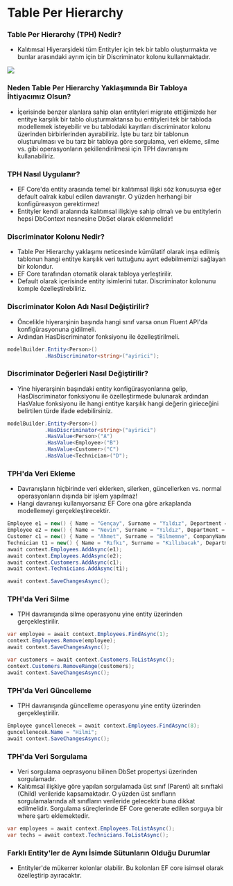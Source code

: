 ﻿# Table Per Hierarchy
### Table Per Hierarchy (TPH) Nedir?
- Kalıtımsal Hiyerarşideki tüm Entityler için tek bir tablo oluşturmakta ve bunlar arasındaki ayrım için bir Discriminator kolonu kullanmaktadır.

![](https://cdn.discordapp.com/attachments/1083395866318094357/1180582015289008254/image.png?ex=657df1ae&is=656b7cae&hm=64c36160a3ab8e5f3c0d81f0e41c4faac8f2b877c94a92b108abaa333e7f981c&)
### Neden Table Per Hierarchy Yaklaşımında Bir Tabloya İhtiyacımız Olsun?
- İçerisinde benzer alanlara sahip olan entityleri migrate ettiğimizde her entitye karşılık bir tablo oluşturmaktansa bu entityleri tek bir tabloda modellemek isteyebilir ve bu tablodaki kayıtları discriminator kolonu üzerinden birbirlerinden ayırabiliriz. İşte bu tarz bir tablonun oluşturulması ve bu tarz bir tabloya göre sorgulama, veri ekleme, silme vs. gibi operasyonların şekillendirilmesi için TPH davranışını kullanabiliriz.

### TPH Nasıl Uygulanır?
- EF Core'da entity arasında temel bir kalıtımsal ilişki söz konusuysa eğer default oalrak kabul edilen davranıştır. O yüzden herhangi bir konfigüreasyon gerektirmez!
- Entityler kendi aralarında kalıtımsal ilişkiye sahip olmalı ve bu entitylerin hepsi DbContext nesnesine DbSet olarak eklenmelidir! 

### Discriminator Kolonu Nedir?
- Table Per Hierarchy yaklaşımı neticesinde kümülatif olarak inşa edilmiş tablonun hangi entitye karşılık veri tuttuğunu ayırt edebilmemizi sağlayan bir kolondur.
- EF Core tarafından otomatik olarak tabloya yerleştirilir.
- Default olarak içerisinde entity isimlerini tutar. Discriminator kolonunu komple özelleştirebiliriz.

### Discriminator Kolon Adı Nasıl Değiştirilir?
- Öncelikle hiyerarşinin başında hangi sınıf varsa onun Fluent API'da konfigürasyonuna gidilmeli.
- Ardından HasDiscriminator fonksiyonu ile özelleştirilmeli.
```csharp
modelBuilder.Entity<Person>()
            .HasDiscriminator<string>("ayirici");
```
### Discriminator Değerleri Nasıl Değiştirilir?
- Yine hiyerarşinin başındaki entity konfigürasyonlarına gelip, HasDiscriminator fonksiyonu ile özelleştirmede bulunarak ardından HasValue fonksiyonu ile hangi entitye karşılık hangi değerin girieceğini belirtilen türde ifade edebilirsiniz.
```csharp
modelBuilder.Entity<Person>()
            .HasDiscriminator<string>("ayirici")
            .HasValue<Person>("A")
            .HasValue<Employee>("B")
            .HasValue<Customer>("C")
            .HasValue<Technician>("D");
```
### TPH'da Veri Ekleme
- Davranışların hiçbirinde veri eklerken, silerken, güncellerken vs. normal operasyonların dışında bir işlem yapılmaz!
- Hangi davranışı kullanıyorsanız EF Core ona göre arkaplanda modellemeyi gerçekleştirecektir.
```csharp
Employee e1 = new() { Name = "Gençay", Surname = "Yıldız", Department = "Yazılım Bilgi İşlem" };
Employee e2 = new() { Name = "Nevin", Surname = "Yıldız", Department = "Yazılım Bilgi İşlem" };
Customer c1 = new() { Name = "Ahmet", Surname = "Bilmemne", CompanyName = "Ahmet Bilmemne Halı Kilim Yıkama" };
Technician t1 = new() { Name = "Rıfkı", Surname = "Kıllıbacak", Department = "Muhasebe", Branch = "Şöför" };
await context.Employees.AddAsync(e1);
await context.Employees.AddAsync(e2);
await context.Customers.AddAsync(c1);
await context.Technicians.AddAsync(t1);

await context.SaveChangesAsync();
```
### TPH'da Veri Silme
- TPH davranışında silme operasyonu yine entity üzerinden gerçekleştirilir.
```csharp
var employee = await context.Employees.FindAsync(1);
context.Employees.Remove(employee);
await context.SaveChangesAsync();

var customers = await context.Customers.ToListAsync();
context.Customers.RemoveRange(customers);
await context.SaveChangesAsync();
```

### TPH'da Veri Güncelleme
- TPH davranışında güncelleme operasyonu yine entity üzerinden gerçekleştirilir.
```csharp
Employee guncellenecek = await context.Employees.FindAsync(8);
guncellenecek.Name = "Hilmi";
await context.SaveChangesAsync();
```
### TPH'da Veri Sorgulama
- Veri sorgulama oeprasyonu bilinen DbSet propertysi üzerinden sorgulamadır.
- Kalıtımsal ilişkiye göre yapılan sorgulamada üst sınıf (Parent) alt sınıftaki (Child) verileride kapsamaktadır. O yüzden üst sınıfların sorgulamalarında alt sınıfların verileride gelecektir buna dikkat edilmelidir.
Sorgulama süreçlerinde EF Core generate edilen sorguya bir where şartı eklemektedir.
```csharp
var employees = await context.Employees.ToListAsync();
var techs = await context.Technicians.ToListAsync();
```
### Farklı Entity'ler de Aynı İsimde Sütunların Olduğu Durumlar
- Entityler'de mükerrer kolonlar olabilir. Bu kolonları EF core isimsel olarak özelleştirip ayıracaktır.

